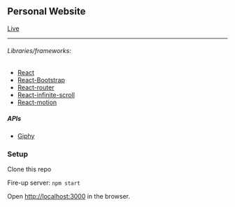 ## Personal Website

[Live](https://paul-kim-developer.netlify.com)

--------


###### Libraries/frameworks: 
- [React](https://github.com/facebook/create-react-app)
- [React-Bootstrap](https://react-bootstrap.github.io/)
- [React-router](https://github.com/ReactTraining/react-router)
- [React-infinite-scroll](https://www.npmjs.com/package/react-infinite-scroll-component)
- [React-motion](https://github.com/chenglou/react-motion)

##### APIs

- [Giphy](https://developers.giphy.com/)

### Setup

Clone this repo

Fire-up server: `npm start`

Open [http://localhost:3000](http://localhost:3000) in the browser.
